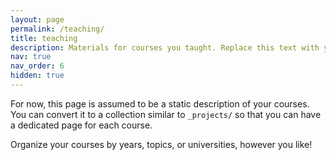 ```yaml
---
layout: page
permalink: /teaching/
title: teaching
description: Materials for courses you taught. Replace this text with your description.
nav: true
nav_order: 6
hidden: true
---
```


For now, this page is assumed to be a static description of your courses. You can convert it to a collection similar to `_projects/` so that you can have a dedicated page for each course.

Organize your courses by years, topics, or universities, however you like!
